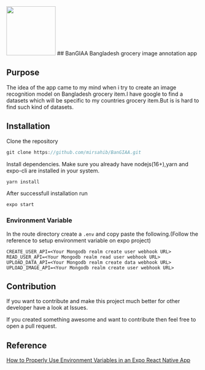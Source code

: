 
<img src="relative/path/in/repository/to/image.svg" width="128"/>
## BanGIAA
Bangladesh grocery image annotation app

## Purpose
The idea of the app came to my mind when i try to create an image recognition model on Bangladesh grocery item.I have google to find a datasets which will be specific to my countries grocery item.But is is hard to find such kind of datasets.
## Installation
Clone the repository
```js
git clone https://github.com/mirsahib/BanGIAA.git
```
Install dependencies. Make sure you already have nodejs(16+),yarn and expo-cli are installed in your system.
```js
yarn install
```
After successfull installation run
```js
expo start
```

### Environment Variable
In the route directory create a `.env` and copy paste the following.(Follow the reference to setup environment variable on expo project)

```
CREATE_USER_API=<Your Mongodb realm create user webhook URL>
READ_USER_API=<Your Mongodb realm read user webhook URL>
UPLOAD_DATA_API=<Your Mongodb realm create data webhook URL>
UPLOAD_IMAGE_API=<Your Mongodb realm create user webhook URL>
```
## Contribution

If you want to contribute and make this project much better for other developer have a look at Issues.

If you created something awesome and want to contribute then feel free to open a pull request.


## Reference
[How to Properly Use Environment Variables in an Expo React Native App](https://medium.com/swlh/how-to-properly-use-environment-variables-in-an-expo-react-native-app-7ab852590b30)

